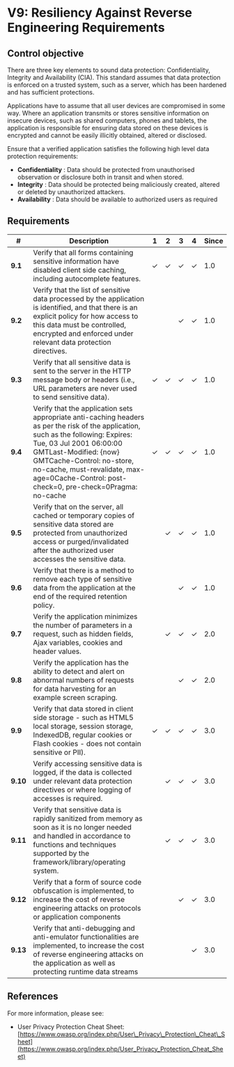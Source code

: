 # V9: Resiliency Against Reverse Engineering Requirements

## Control objective

There are three key elements to sound data protection: Confidentiality, Integrity and Availability (CIA). This standard assumes that data protection is enforced on a trusted system, such as a server, which has been hardened and has sufficient protections.

Applications have to assume that all user devices are compromised in some way. Where an application transmits or stores sensitive information on insecure devices, such as shared computers, phones and tablets, the application is responsible for ensuring data stored on these devices is encrypted and cannot be easily illicitly obtained, altered or disclosed.

Ensure that a verified application satisfies the following high level data protection requirements:

- **Confidentiality** : Data should be protected from unauthorised observation or disclosure both in transit and when stored.
- **Integrity** : Data should be protected being maliciously created, altered or deleted by unauthorized attackers.
- **Availability** : Data should be available to authorized users as required

## Requirements

| # | Description | 1 | 2 | 3 | 4 |Since |
| --- | --- | --- | --- | --- | --- | --- |
| **9.1** | Verify that all forms containing sensitive information have disabled client side caching, including autocomplete features. | ✓ | ✓ | ✓ | ✓ | 1.0 |
| **9.2** | Verify that the list of sensitive data processed by the application is identified, and that there is an explicit policy for how access to this data must be controlled, encrypted and enforced under relevant data protection directives. |   |   | ✓ | ✓ | 1.0 |
| **9.3** | Verify that all sensitive data is sent to the server in the HTTP message body or headers (i.e., URL parameters are never used to send sensitive data). | ✓ | ✓ | ✓ | ✓ | 1.0 |
| **9.4** | Verify that the application sets appropriate anti-caching headers as per the risk of the application, such as the following: Expires: Tue, 03 Jul 2001 06:00:00 GMTLast-Modified: {now} GMTCache-Control: no-store, no-cache, must-revalidate, max-age=0Cache-Control: post-check=0, pre-check=0Pragma: no-cache | ✓ | ✓ | ✓ | ✓ | 1.0 |
| **9.5** | Verify that on the server, all cached or temporary copies of sensitive data stored are protected from unauthorized access or purged/invalidated after the authorized user accesses the sensitive data. |   | ✓ | ✓ | ✓ | 1.0 |
| **9.6** | Verify that there is a method to remove each type of sensitive data from the application at the end of the required retention policy. |   |   | ✓ | ✓ | 1.0 |
| **9.7** | Verify the application minimizes the number of parameters in a request, such as hidden fields, Ajax variables, cookies and header values. |   | ✓ | ✓ | ✓ | 2.0 |
| **9.8** | Verify the application has the ability to detect and alert on abnormal numbers of requests for data harvesting for an example screen scraping. |   |   | ✓ | ✓ | 2.0 |
| **9.9** | Verify that data stored in client side storage - such as HTML5 local storage, session storage, IndexedDB, regular cookies or Flash cookies - does not contain sensitive or PII). | ✓ | ✓ | ✓ | ✓ | 3.0 |
| **9.10** | Verify accessing sensitive data is logged, if the data is collected under relevant data protection directives or where logging of accesses is required. |   | ✓ | ✓ | ✓ | 3.0 |
| **9.11** | Verify that sensitive data is rapidly sanitized from memory as soon as it is no longer needed and handled in accordance to functions and techniques supported by the framework/library/operating system. |   | ✓ | ✓ | ✓ | 3.0 |
| **9.12** | Verify that a form of source code obfuscation is implemented, to increase the cost of reverse engineering attacks on protocols or application components |   |   | ✓ | ✓ | 3.0 |
| **9.13** | Verify that anti-debugging and anti-emulator functionalities are implemented, to increase the cost of reverse engineering attacks on the application as well as protecting runtime data streams |   |   |   | ✓ | 3.0 |


## References

For more information, please see:

- User Privacy Protection Cheat Sheet: [https://www.owasp.org/index.php/User\_Privacy\_Protection\_Cheat\_Sheet](https://www.owasp.org/index.php/User_Privacy_Protection_Cheat_Sheet)
